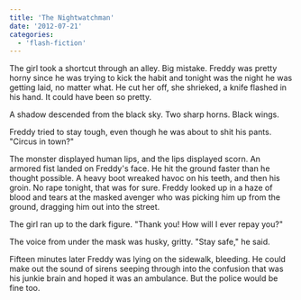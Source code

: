 ```yaml
---
title: 'The Nightwatchman'
date: '2012-07-21'
categories:
  - 'flash-fiction'
---
```


The girl took a shortcut through an alley. Big mistake. Freddy was pretty horny
since he was trying to kick the habit and tonight was the night he was getting
laid, no matter what. He cut her off, she shrieked, a knife flashed in his hand.
It could have been so pretty.

A shadow descended from the black sky. Two sharp horns. Black wings.

Freddy tried to stay tough, even though he was about to shit his pants. "Circus
in town?"

The monster displayed human lips, and the lips displayed scorn. An armored fist
landed on Freddy's face. He hit the ground faster than he thought possible. A
heavy boot wreaked havoc on his teeth, and then his groin. No rape tonight, that
was for sure. Freddy looked up in a haze of blood and tears at the masked
avenger who was picking him up from the ground, dragging him out into the
street.

The girl ran up to the dark figure. "Thank you! How will I ever repay you?"

The voice from under the mask was husky, gritty. "Stay safe," he said.

Fifteen minutes later Freddy was lying on the sidewalk, bleeding. He could make
out the sound of sirens seeping through into the confusion that was his junkie
brain and hoped it was an ambulance. But the police would be fine too.
